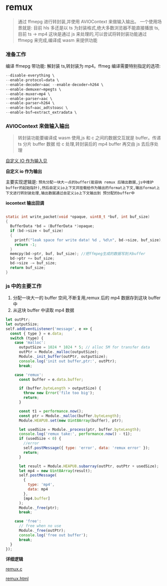 # remux

> 通过 ffmepg 进行转封装,并使用 AVIOContext 来做输入输出。 一个使用场景就是: 目前 hls 多还是以 ts 为封装格式,绝大多数浏览器不能直接播放 ts,目前 ts -> mp4 这块是通过 js 来处理的,可以尝试将转封装功能通过 ffmepg 来完成,编译成 wasm 来提供功能

### 准备工作

编译 ffmepg 带功能: 解封装 ts,转封装为 mp4。ffmeg 编译需要特别指定的选项:

```c
--disable-everything \
--enable-protocol=data \
--enable-decoder=aac --enable-decoder=h264 \
--enable-demuxer=mpegts \
--enable-muxer=mp4 \
--enable-parser=aac \
--enable-parser=h264 \
--enable-bsf=aac_adtstoasc \
--enable-bsf=extract_extradata \
```

### AVIOContext 来做输入输出

> 转封装功能要编译成 wasm 使用,js 和 c 之间的数据交互就是 buffer。传递 ts 分片 buffer 数据 给 c 处理,转封装后的 mp4 buffer 再交由 js 去后序处理

[自定义 IO 作为输入见](./avio_context.md)

**自定义 io 作为输出**

主要实现逻辑是: `预先分配一块大一点的buffer(能容纳 remux 后输出数据,js中维护 buffer的起始指针),然后自定义io上下文并挂载给作为输出的format上下文,输出format上下文进行转封装处理,输出数据通过自定义io上下文输出到 预分配的buffer中`

**iocontext 输出回调**

```c

static int write_packet(void *opaque, uint8_t *buf, int buf_size)
{
  BufferData *bd = (BufferData *)opaque;
  if (bd->size < buf_size)
  {
    printf("leak space for write data! %d , %d\n", bd->size, buf_size);
    return -1;
  }
  memcpy(bd->ptr, buf, buf_size); //把ffmpeg生成的数据写到大buffer
  bd->ptr += buf_size;
  bd->size -= buf_size;
  return buf_size;
}

```

### js 中的主要工作

1. 分配一块大一的 buffer 空间,不断复用,remux 后的 mp4 数据存到这块 buffer 中
2. 从这块 buffer 中读取 mp4 数据

```javascript
let outPtr;
let outputSize;
self.addEventListener('message', e => {
  const { type } = e.data;
  switch (type) {
    case 'malloc':
      outputSize = 1024 * 1024 * 5; // alloc 5M for transfer data
      outPtr = Module._malloc(outputSize);
      Module._init_buffer(outPtr, outputSize);
      console.log('init out buffer,ptr:', outPtr);
      break;

    case 'remux':
      const buffer = e.data.buffer;

      if (buffer.byteLength > outputSize) {
        throw new Error('file too big');
        return;
      }

      const t1 = performance.now();
      const ptr = Module._malloc(buffer.byteLength);
      Module.HEAPU8.set(new Uint8Array(buffer), ptr);

      let usedSize = Module._process(ptr, buffer.byteLength);
      console.log('remux take:', performance.now() - t1);
      if (usedSize < 0) {
        //error
        self.postMessage({ type: 'error', data: 'remux error' });
        return;
      }

      let result = Module.HEAPU8.subarray(outPtr, outPtr + usedSize);
      let mp4 = new Uint8Array(result);
      self.postMessage(
        {
          type: 'mp4',
          data: mp4
        },
        [mp4.buffer]
      );
      Module._free(ptr);
      break;

    case 'free':
      // free when no use
      Module._free(outPtr);
      console.log('free out buffer');
      break;
  }
});
```

**详细逻辑**

[remux.c](../ff_remux/remux.c)

[remux.html](../server/remux.html)
